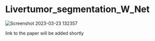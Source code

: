 # Livertumor_segmentation_W_Net
![Screenshot 2023-03-23 132357](https://user-images.githubusercontent.com/89221563/227143886-1e937076-a97e-445f-8fbc-3da4a8066446.jpg)

link to the paper will be added shortly
